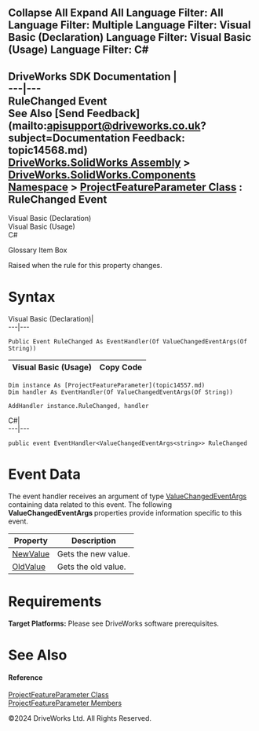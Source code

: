        

 Collapse All Expand All  Language Filter: All  Language Filter: Multiple  Language Filter: Visual Basic (Declaration) Language Filter: Visual Basic (Usage) Language Filter: C#  
---  
DriveWorks SDK Documentation  |   
---|---  
RuleChanged Event   
See Also [Send Feedback](mailto:apisupport@driveworks.co.uk?subject=Documentation Feedback: topic14568.md)  
[DriveWorks.SolidWorks Assembly](topic13342.md) > [DriveWorks.SolidWorks.Components Namespace](topic13925.md) > [ProjectFeatureParameter Class](topic14557.md) : RuleChanged Event  
---  
  
Visual Basic (Declaration)    
Visual Basic (Usage)    
C# 

Glossary Item Box

Raised when the rule for this property changes. 

# Syntax

Visual Basic (Declaration)|   
---|---  
      
    
    Public Event RuleChanged As EventHandler(Of ValueChangedEventArgs(Of String))  
  
Visual Basic (Usage)| Copy Code  
---|---  
      
    
    Dim instance As [ProjectFeatureParameter](topic14557.md)
    Dim handler As EventHandler(Of ValueChangedEventArgs(Of String))
     
    AddHandler instance.RuleChanged, handler  
  
C#|   
---|---  
      
    
    public event EventHandler<ValueChangedEventArgs<string>> RuleChanged  
  
# Event Data

The event handler receives an argument of type [ValueChangedEventArgs<T>](topic5834.md) containing data related to this event. The following **ValueChangedEventArgs <T>** properties provide information specific to this event.

Property| Description  
---|---  
[NewValue](topic5841.md)| Gets the new value.   
[OldValue](topic5842.md)| Gets the old value.   
  
# Requirements

**Target Platforms:** Please see DriveWorks software prerequisites.

# See Also

#### Reference

[ProjectFeatureParameter Class](topic14557.md)   
[ProjectFeatureParameter Members](topic14558.md)

©2024 DriveWorks Ltd. All Rights Reserved.
